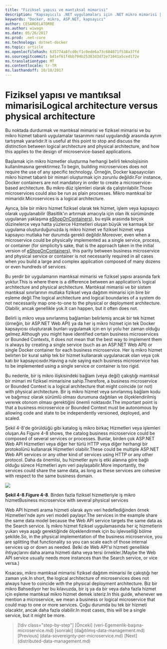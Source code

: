 ```yaml
---
title: "Fiziksel yapısı ve mantıksal mimarisi"
description: "Kapsayıcılı .NET uygulamaları için .NET mikro mimarisi | Fiziksel yapısı ve mantıksal mimarisi"
keywords: "Docker, mikro, ASP.NET, kapsayıcı"
author: CESARDELATORRE
ms.author: wiwagn
ms.date: 05/26/2017
ms.prod: .net-core
ms.technology: dotnet-docker
ms.topic: article
ms.openlocfilehash: 635774a8fcd0cf1c0ede6a73c604071f538a37fd
ms.sourcegitcommit: bd1ef61f4bb794b25383d3d72e71041a5ced172e
ms.translationtype: MT
ms.contentlocale: tr-TR
ms.lasthandoff: 10/18/2017
---
```

# <a name="logical-architecture-versus-physical-architecture"></a><span data-ttu-id="b3cc9-104">Fiziksel yapısı ve mantıksal mimarisi</span><span class="sxs-lookup"><span data-stu-id="b3cc9-104">Logical architecture versus physical architecture</span></span>

<span data-ttu-id="b3cc9-105">Bu noktada durdurmak ve mantıksal mimarisi ve fiziksel mimarisi ve bu mikro hizmet tabanlı uygulamalar tasarımını nasıl uygulandığı arasında ayrım tartışmak yararlıdır.</span><span class="sxs-lookup"><span data-stu-id="b3cc9-105">It is useful at this point to stop and discuss the distinction between logical architecture and physical architecture, and how this applies to the design of microservice-based applications.</span></span>

<span data-ttu-id="b3cc9-106">Başlamak için mikro hizmetler oluşturma herhangi belirli teknolojisinin kullanılmasına gerektirmez.</span><span class="sxs-lookup"><span data-stu-id="b3cc9-106">To begin, building microservices does not require the use of any specific technology.</span></span> <span data-ttu-id="b3cc9-107">Örneğin, Docker kapsayıcıları mikro hizmet tabanlı bir mimari oluşturmak için zorunlu değildir.</span><span class="sxs-lookup"><span data-stu-id="b3cc9-107">For instance, Docker containers are not mandatory in order to create a microservice-based architecture.</span></span> <span data-ttu-id="b3cc9-108">Bu mikro düz işlemleri olarak da çalıştırılabilir.</span><span class="sxs-lookup"><span data-stu-id="b3cc9-108">Those microservices could also be run as plain processes.</span></span> <span data-ttu-id="b3cc9-109">Mikro mantıksal bir mimaridir.</span><span class="sxs-lookup"><span data-stu-id="b3cc9-109">Microservices is a logical architecture.</span></span>

<span data-ttu-id="b3cc9-110">Ayrıca, bile bir mikro hizmet fiziksel olarak tek hizmet, işlem veya kapsayıcı olarak uygulanabilir (Basitlik'ın artırmak amacıyla için olan ilk sürümünde uygulanan yaklaşıma [eShopOnContainers](http://aka.ms/MicroservicesArchitecture)), bu eşlik arasında birçok düzinelerce veya hatta yüzlerce Hizmetleri oluşan büyük ve karmaşık bir uygulama oluşturduğunuzda iş mikro hizmet ve fiziksel hizmet veya kapsayıcı mutlaka her durumda gerekli değildir.</span><span class="sxs-lookup"><span data-stu-id="b3cc9-110">Moreover, even when a microservice could be physically implemented as a single service, process, or container (for simplicity’s sake, that is the approach taken in the initial version of [eShopOnContainers](http://aka.ms/MicroservicesArchitecture)), this parity between business microservice and physical service or container is not necessarily required in all cases when you build a large and complex application composed of many dozens or even hundreds of services.</span></span>

<span data-ttu-id="b3cc9-111">Bu yerdir bir uygulamanın mantıksal mimarisi ve fiziksel yapısı arasında fark yoktur.</span><span class="sxs-lookup"><span data-stu-id="b3cc9-111">This is where there is a difference between an application’s logical architecture and physical architecture.</span></span> <span data-ttu-id="b3cc9-112">Mantıksal mimarisi ve bir sistem mantıksal sınırlarının mutlaka fiziksel veya dağıtım mimarisi için bire bir eşleme değil.</span><span class="sxs-lookup"><span data-stu-id="b3cc9-112">The logical architecture and logical boundaries of a system do not necessarily map one-to-one to the physical or deployment architecture.</span></span> <span data-ttu-id="b3cc9-113">Olabilir, ancak genellikle yok.</span><span class="sxs-lookup"><span data-stu-id="b3cc9-113">It can happen, but it often does not.</span></span>

<span data-ttu-id="b3cc9-114">Belirli iş mikro veya sınırlanmış bağlamları belirlemiş ancak bir tek hizmet (örneğin, bir ASP.NET Web API) ya da her iş mikro hizmet için tek Docker kapsayıcısı oluşturarak bunları uygulamak için en iyi yolu her zaman olduğu gelmez.</span><span class="sxs-lookup"><span data-stu-id="b3cc9-114">Although you might have identified certain business microservices or Bounded Contexts, it does not mean that the best way to implement them is always by creating a single service (such as an ASP.NET Web API) or single Docker container for each business microservice.</span></span> <span data-ttu-id="b3cc9-115">Her iş mikro hizmet belirten bir kural sahip tek bir hizmet kullanarak uygulanacak olan veya çok katı bir kapsayıcısıdır.</span><span class="sxs-lookup"><span data-stu-id="b3cc9-115">Having a rule saying each business microservice has to be implemented using a single service or container is too rigid.</span></span>

<span data-ttu-id="b3cc9-116">Bu nedenle, bir iş mikro ilişkisindeki bağlam (veya değil) çakıştığı mantıksal bir mimari mi fiziksel mimarisine sahip.</span><span class="sxs-lookup"><span data-stu-id="b3cc9-116">Therefore, a business microservice or Bounded Context is a logical architecture that might coincide (or not) with physical architecture.</span></span> <span data-ttu-id="b3cc9-117">Bir iş mikro hizmet veya sınırlanmış bağlam kodu ve bağımsız olarak sürümlü olması durumuna dağıtılan ve ölçeklendirilmiş vererek otonom olması gerektiğini önemli noktasıdır.</span><span class="sxs-lookup"><span data-stu-id="b3cc9-117">The important point is that a business microservice or Bounded Context must be autonomous by allowing code and state to be independently versioned, deployed, and scaled.</span></span>

<span data-ttu-id="b3cc9-118">Şekil 4-8'de görüldüğü gibi katalog iş mikro birkaç Hizmetleri veya işlemleri oluşan.</span><span class="sxs-lookup"><span data-stu-id="b3cc9-118">As Figure 4-8 shows, the catalog business microservice could be composed of several services or processes.</span></span> <span data-ttu-id="b3cc9-119">Bunlar, birden çok ASP.NET Web API Hizmetleri veya diğer her türlü HTTP veya diğer herhangi bir protokolünü kullanarak Hizmetleri olabilir.</span><span class="sxs-lookup"><span data-stu-id="b3cc9-119">These could be multiple ASP.NET Web API services or any other kind of services using HTTP or any other protocol.</span></span> <span data-ttu-id="b3cc9-120">Daha da önemlisi, bu hizmetler aynı iş etki alanına göre bağlı olduğu sürece Hizmetleri aynı veri paylaşabilir.</span><span class="sxs-lookup"><span data-stu-id="b3cc9-120">More importantly, the services could share the same data, as long as these services are cohesive with respect to the same business domain.</span></span>

![](./media/image8.png)

<span data-ttu-id="b3cc9-121">**Şekil 4-8**.</span><span class="sxs-lookup"><span data-stu-id="b3cc9-121">**Figure 4-8**.</span></span> <span data-ttu-id="b3cc9-122">Birden fazla fiziksel hizmetleriyle iş mikro hizmet</span><span class="sxs-lookup"><span data-stu-id="b3cc9-122">Business microservice with several physical services</span></span>

<span data-ttu-id="b3cc9-123">Web API hizmeti arama hizmeti olarak aynı veri hedeflediğinden örnek Hizmetleri'nde aynı veri modeli paylaşır.</span><span class="sxs-lookup"><span data-stu-id="b3cc9-123">The services in the example share the same data model because the Web API service targets the same data as the Search service.</span></span> <span data-ttu-id="b3cc9-124">İş mikro hizmet fiziksel uygulamasında her iç hizmetlerin yukarı veya aşağı gerektiğinde ölçeklendirmek için bu işlevselliği bölme şekilde.</span><span class="sxs-lookup"><span data-stu-id="b3cc9-124">So, in the physical implementation of the business microservice, you are splitting that functionality so you can scale each of those internal services up or down as needed.</span></span> <span data-ttu-id="b3cc9-125">Belki de Web API'si hizmeti genellikle ihtiyaçlarını daha arama hizmeti daha veya tersi örnekler.)</span><span class="sxs-lookup"><span data-stu-id="b3cc9-125">Maybe the Web API service usually needs more instances than the Search service, or vice versa.)</span></span>

<span data-ttu-id="b3cc9-126">Kısacası, mikro mantıksal mimarisi fiziksel dağıtım mimarisi ile çakıştığı her zaman yok.</span><span class="sxs-lookup"><span data-stu-id="b3cc9-126">In short, the logical architecture of microservices does not always have to coincide with the physical deployment architecture.</span></span> <span data-ttu-id="b3cc9-127">Biz bir mikro Bahsediyor her bu kılavuzda, bir iş ya da bir veya daha fazla hizmet için eşleme mantıksal mikro hizmet demek isteriz.</span><span class="sxs-lookup"><span data-stu-id="b3cc9-127">In this guide, whenever we mention a microservice, we mean a business or logical microservice that could map to one or more services.</span></span> <span data-ttu-id="b3cc9-128">Çoğu durumda bu tek bir hizmeti olacaktır, ancak daha fazla olabilir.</span><span class="sxs-lookup"><span data-stu-id="b3cc9-128">In most cases, this will be a single service, but it might be more.</span></span>


>[!div class="step-by-step"]
<span data-ttu-id="b3cc9-129">[Önceki] (veri-Egemenlik-başına-microservice.md) [sonraki] (dağıtılmış-data-management.md)</span><span class="sxs-lookup"><span data-stu-id="b3cc9-129">[Previous] (data-sovereignty-per-microservice.md) [Next] (distributed-data-management.md)</span></span>
